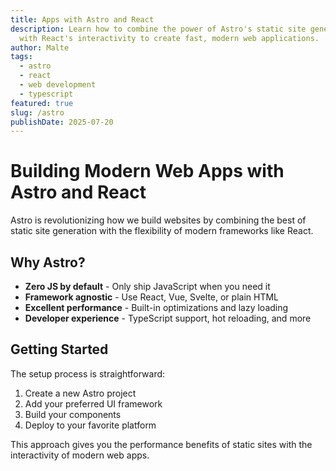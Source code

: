 ```yaml
---
title: Apps with Astro and React
description: Learn how to combine the power of Astro's static site generation
  with React's interactivity to create fast, modern web applications.
author: Malte
tags:
  - astro
  - react
  - web development
  - typescript
featured: true
slug: /astro
publishDate: 2025-07-20
---
```


# Building Modern Web Apps with Astro and React

Astro is revolutionizing how we build websites by combining the best of static site generation with the flexibility of modern frameworks like React.

## Why Astro?

- **Zero JS by default** - Only ship JavaScript when you need it
- **Framework agnostic** - Use React, Vue, Svelte, or plain HTML
- **Excellent performance** - Built-in optimizations and lazy loading
- **Developer experience** - TypeScript support, hot reloading, and more

## Getting Started

The setup process is straightforward:

1. Create a new Astro project
2. Add your preferred UI framework
3. Build your components
4. Deploy to your favorite platform

This approach gives you the performance benefits of static sites with the interactivity of modern web apps.
